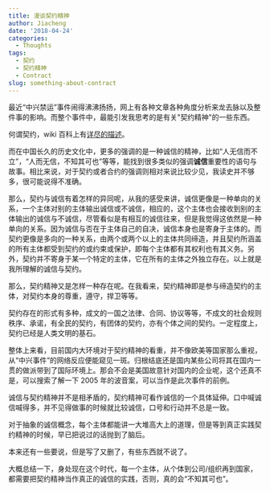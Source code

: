 ```yaml
---
title: 漫谈契约精神
author: Jiacheng
date: '2018-04-24'
categories:
  - Thoughts
tags:
  - 契约
  - 契约精神
  - Contract
slug: something-about-contract
---
```


最近“中兴禁运”事件闹得沸沸扬扬，网上有各种文章各种角度分析来龙去脉以及整件事的影响。而整个事件中，最能引发我思考的是有关"契约精神"的一些东西。

何谓契约，wiki 百科上有[详尽的描述](https://en.wikipedia.org/wiki/Contract)。

而在中国长久的历史文化中，更多的强调的是一种诚信的精神，比如“人无信而不立”，“人而无信，不知其可也”等等，能找到很多类似的强调**诚信**重要性的语句与故事。相比来说，对于契约或者合约的强调则相对来说比较少见，我读史并不够多，很可能说得不准确。

那么，契约与诚信有着怎样的异同呢，从我的感受来讲，诚信更像是一种单向的关系，一个主体对别的主体输出诚信或不诚信，相应的，这个主体也会接收到别的主体输出的诚信与不诚信，尽管看似是有相互的诚信往来，但是我觉得这依然是一种单向的关系。因为诚信与否在于主体自己的自决，诚信本身也是寄身于主体的。而契约更像是多向的一种关系，由两个或两个以上的主体共同缔造，并且契约所涵盖的所有主体都受到契约的或约束或保护，即每个主体都有其权利也有其义务。另外，契约并不寄身于某一个特定的主体，它在所有的主体之外独立存在。以上就是我所理解的诚信与契约。

那么，契约精神又是怎样一种存在呢。在我看来，契约精神即是参与缔造契约的主体，对契约本身的尊重，遵守，捍卫等等。

契约存在的形式有多种，成文的一国之法律、合同、协议等等，不成文的社会规则秩序、承诺，有全民的契约，有团体的契约，亦有个体之间的契约。一定程度上，契约已经是人类文明的基石。

整体上来看，目前国内大环境对于契约精神的看重，并不像欧美等国家那么重视，从“中兴事件”的网络反应便能窥见一斑。归根结底还是国内某些公司将其在国内一贯的做派带到了国际环境上。那会不会是美国故意针对国内的企业呢，这个还真不是，可以搜索了解一下 2005 年的波音案，可以当作是此次事件的前例。

诚信与契约精神并不是相矛盾的，契约精神可看作诚信的一个具体延伸。口中喊诚信喊得多，并不见得做事的时候就比较诚信，口号和行动并不总是一致。

对于抽象的诚信概念，每个主体都能讲一大堆高大上的道理，但是等到真正实践契约精神的时候，早已把说过的话抛到了脑后。

本来还有一些要说，但是写了又删了，有些东西就不说了。

大概总结一下，身处现在这个时代，每一个主体，从个体到公司/组织再到国家，都需要把契约精神当作真正的诚信的实践，否则，真的会“不知其可也”。